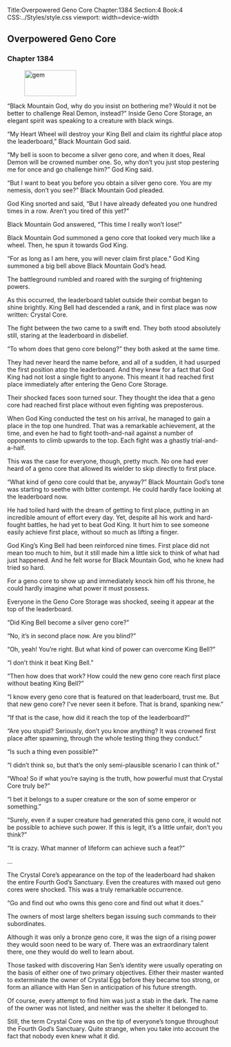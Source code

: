 Title:Overpowered Geno Core 
Chapter:1384 
Section:4 
Book:4 
CSS:../Styles/style.css 
viewport: width=device-width
  
## Overpowered Geno Core
### Chapter 1384
  
<figure>
	<img src="../Images/gem.gif" alt="gem" id="gem" width="120" height="60" />
</figure>
  

  
“Black Mountain God, why do you insist on bothering me? Would it not be better to challenge Real Demon, instead?” Inside Geno Core Storage, an elegant spirit was speaking to a creature with black wings.

“My Heart Wheel will destroy your King Bell and claim its rightful place atop the leaderboard,” Black Mountain God said.

“My bell is soon to become a silver geno core, and when it does, Real Demon will be crowned number one. So, why don’t you just stop pestering me for once and go challenge him?” God King said.

“But I want to beat you before you obtain a silver geno core. You are my nemesis, don’t you see?” Black Mountain God pleaded.

God King snorted and said, “But I have already defeated you one hundred times in a row. Aren’t you tired of this yet?”

Black Mountain God answered, “This time I really won’t lose!”

Black Mountain God summoned a geno core that looked very much like a wheel. Then, he spun it towards God King.

“For as long as I am here, you will never claim first place.” God King summoned a big bell above Black Mountain God’s head.

The battleground rumbled and roared with the surging of frightening powers.

As this occurred, the leaderboard tablet outside their combat began to shine brightly. King Bell had descended a rank, and in first place was now written: Crystal Core.

The fight between the two came to a swift end. They both stood absolutely still, staring at the leaderboard in disbelief.

“To whom does that geno core belong?” they both asked at the same time.

They had never heard the name before, and all of a sudden, it had usurped the first position atop the leaderboard. And they knew for a fact that God King had not lost a single fight to anyone. This meant it had reached first place immediately after entering the Geno Core Storage.

Their shocked faces soon turned sour. They thought the idea that a geno core had reached first place without even fighting was preposterous.

When God King conducted the test on his arrival, he managed to gain a place in the top one hundred. That was a remarkable achievement, at the time, and even he had to fight tooth-and-nail against a number of opponents to climb upwards to the top. Each fight was a ghastly trial-and-a-half.

This was the case for everyone, though, pretty much. No one had ever heard of a geno core that allowed its wielder to skip directly to first place.

“What kind of geno core could that be, anyway?” Black Mountain God’s tone was starting to seethe with bitter contempt. He could hardly face looking at the leaderboard now.

He had toiled hard with the dream of getting to first place, putting in an incredible amount of effort every day. Yet, despite all his work and hard-fought battles, he had yet to beat God King. It hurt him to see someone easily achieve first place, without so much as lifting a finger.

God King’s King Bell had been reinforced nine times. First place did not mean too much to him, but it still made him a little sick to think of what had just happened. And he felt worse for Black Mountain God, who he knew had tried so hard.

For a geno core to show up and immediately knock him off his throne, he could hardly imagine what power it must possess.

Everyone in the Geno Core Storage was shocked, seeing it appear at the top of the leaderboard.

“Did King Bell become a silver geno core?”

“No, it’s in second place now. Are you blind?”

“Oh, yeah! You’re right. But what kind of power can overcome King Bell?”

“I don’t think it beat King Bell.”

“Then how does that work? How could the new geno core reach first place without beating King Bell?”

“I know every geno core that is featured on that leaderboard, trust me. But that new geno core? I’ve never seen it before. That is brand, spanking new.”

“If that is the case, how did it reach the top of the leaderboard?”

“Are you stupid? Seriously, don’t you know anything? It was crowned first place after spawning, through the whole testing thing they conduct.”

“Is such a thing even possible?”

“I didn’t think so, but that’s the only semi-plausible scenario I can think of.”

“Whoa! So if what you’re saying is the truth, how powerful must that Crystal Core truly be?”

“I bet it belongs to a super creature or the son of some emperor or something.”

“Surely, even if a super creature had generated this geno core, it would not be possible to achieve such power. If this is legit, it’s a little unfair, don’t you think?”

“It is crazy. What manner of lifeform can achieve such a feat?”

…

The Crystal Core’s appearance on the top of the leaderboard had shaken the entire Fourth God’s Sanctuary. Even the creatures with maxed out geno cores were shocked. This was a truly remarkable occurrence.

“Go and find out who owns this geno core and find out what it does.”

The owners of most large shelters began issuing such commands to their subordinates.

Although it was only a bronze geno core, it was the sign of a rising power they would soon need to be wary of. There was an extraordinary talent there, one they would do well to learn about.

Those tasked with discovering Han Sen’s identity were usually operating on the basis of either one of two primary objectives. Either their master wanted to exterminate the owner of Crystal Egg before they became too strong, or form an alliance with Han Sen in anticipation of his future strength.

Of course, every attempt to find him was just a stab in the dark. The name of the owner was not listed, and neither was the shelter it belonged to.

Still, the term Crystal Core was on the tip of everyone’s tongue throughout the Fourth God’s Sanctuary. Quite strange, when you take into account the fact that nobody even knew what it did.